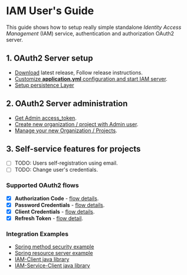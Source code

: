 # IAM User's Guide
This guide shows how to setup really simple standalone *Identity Access Management* (IAM) service, 
authentication and authorization OAuth2 server.

## 1. OAuth2 Server setup
* [Download](https://github.com/jveverka/iam-service/releases/) latest release, Follow release instructions. 
* [Customize __application.yml__ configuration and start IAM server](01a-standalone-server-config.md).
* [Setup persistence Layer](01b_setup-persitence-later.md)

## 2. OAuth2 Server administration
* [Get Admin access_token](02a-get-admin-access-token.md).
* [Create new organization / project with Admin user](02b-create-organization-with-admin.md).
* [Manage your new Organization / Projects](02c-manage-organization-and-projects.md).

## 3. Self-service features for projects
* [ ] TODO: Users self-registration using email.
* [ ] TODO: Change user's credentials.

### Supported OAuth2 flows
* [x] __Authorization Code__ - [flow details](../oauth2/131_authorization-code-flow.md).
* [x] __Password Credentials__ - [flow details](../oauth2/133_password-credentials-flow.md).
* [x] __Client Credentials__ - [flow details](../oauth2/134_client-credentials-flow.md).
* [x] __Refresh Token__ - [flow detail](../oauth2/15_refresh-token.md).

### Integration Examples
* [Spring method security example](../../iam-examples/spring-method-security)
* [Spring resource server example](../../iam-examples/spring-resource-server)
* [IAM-Client java library](../../iam-common/iam-client)
* [IAM-Service-Client java library](../../iam-common/iam-service-client)
